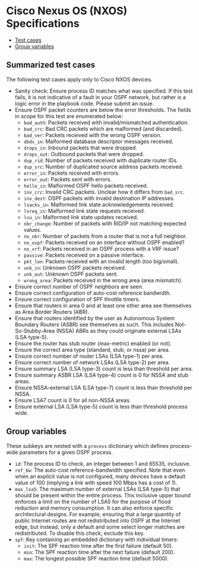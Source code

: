 # Cisco Nexus OS (NXOS) Specifications

  * [Test cases](#summarized-test-cases)
  * [Group variables](#group-variables)

## Summarized test cases
The following test cases apply only to Cisco NXOS devices.

  * Sanity check: Ensure process ID matches what was specified.
    If this test fails, it is not indicative of a fault in your OSPF network,
    but rather is a logic error in the playbook code. Please submit an issue.
  * Ensure OSPF packet counters are below the error thresholds. The fields
    in scope for this test are enumerated below:
    * `bad_auth`: Packets received with invalid/mismatched authentication.
    * `bad_crc`: Bad CRC packets which are malformed (and discarded).
    * `bad_ver`: Packets received with the wrong OSPF version.
    * `dbds_in`: Malformed database descriptor messages received.
    * `drops_in`: Inbound packets that were dropped.
    * `drops_out`: Outbound packets that were dropped.
    * `dup_rid`: Number of packets received with duplicate router IDs.
    * `dup_src`: Number of duplicated source address packets received.
    * `error_in`: Packets received with errors.
    * `error_out`: Packets sent with errors.
    * `hello_in`: Malformed OSPF hello packets received.
    * `inv_crc`: Invalid CRC packets. Unclear how it differs from `bad_src`.
    * `inv_dest`: OSPF packets with invalid destination IP addresses.
    * `lsacks_in`: Malformed link state acknowledgements received.
    * `lsreq_in`: Malformed link state requests received.
    * `lsu_in`:  Malformed link state updates received.
    * `nbr_change`: Number of packets with RID/IP not matching expected values.
    * `no_nbr`: Number of packets from a router that is not a full neighbor.
    * `no_ospf`: Packets received on an interface without OSPF enabled?
    * `no_vrf`: Packets received in an OSPF process with a VRF issue?
    * `passive`: Packets received on a passive interface.
    * `pkt_len`: Packets received with an invalid length (too big/small).
    * `unk_in`: Unknown OSPF packets received.
    * `unk_out`: Unknown OSPF packets sent.
    * `wrong_area`: Packets received in the wrong area (area mismatch).
  * Ensure correct number of OSPF neighbors are seen.
  * Ensure correct configuration of auto-cost reference bandwidth.
  * Ensure correct configuration of SPF throttle timers.
  * Ensure that routers in area 0 and at least one other area see themselves
    as Area Border Routers (ABR).
  * Ensure that routers identified by the user as Autonomous System Boundary
    Routers (ASBR) see themselves as such. This includes Not-So-Stubby-Area
    (NSSA) ABRs as they could originate external LSAs (LSA type-5).
  * Ensure the router has stub router (max-metric) enabled (or not).
  * Ensure the correct area type (standard, stub, or nssa) per area.
  * Ensure correct number of router LSAs (LSA type-1) per area.
  * Ensure correct number of network LSAs (LSA type-2) per area.
  * Ensure summary LSA (LSA type-3) count is less than threshold per area.
  * Ensure summary ASBR LSA (LSA type-4) count is 0 for NSSA and stub areas.
  * Ensure NSSA-external LSA (LSA type-7) count is less than threshold per NSSA.
  * Ensure LSA7 count is 0 for all non-NSSA areas.
  * Ensure external LSA (LSA type-5) count is less than threshold process wide.

## Group variables
These subkeys are nested with a `process` dictionary which defines
process-wide parameters for a given OSPF process.

  * `id`: The process ID to check, an integer between 1 and 65535, inclusive.
  * `ref_bw`: The auto-cost reference-bandwidth specified. Note that even when
     an explicit value is not configured, many devices have a default value
     of 100 (implying a link with speed 100 Mbps has a cost of 1).
  * `max_lsa5`: The maximum number of external LSAs (LSA type-5) that should be
    present within the entire process. This inclusive upper bound enforces a
    limit on the number of LSA5 for the purpose of flood reduction and memory
    consumption. It can also enforce specific architectural designs. For
    example, ensuring that a large quantity of public Internet routes are not
    redistributed into OSPF at the Internet edge, but instead, only a default
    and some select longer matches are redistributed.
    To disable this check, exclude this key.
  * `spf`: Key containing an embedded dictionary with individual timers:
    * `init`: The SPF reaction time after the first failure (default 50).
    * `min`: The SPF reaction time after the next failure (default 200).
    * `max`: The longest possible SPF reaction time (default 5000).
